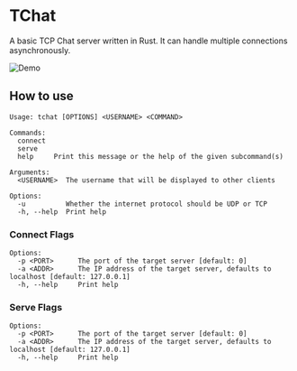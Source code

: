 # TChat

A basic TCP Chat server written in Rust. It can handle multiple connections asynchronously.

![Demo](./misc/demo.png)

## How to use

```
Usage: tchat [OPTIONS] <USERNAME> <COMMAND>

Commands:
  connect
  serve
  help     Print this message or the help of the given subcommand(s)

Arguments:
  <USERNAME>  The username that will be displayed to other clients

Options:
  -u          Whether the internet protocol should be UDP or TCP
  -h, --help  Print help
```

### Connect Flags

```
Options:
  -p <PORT>      The port of the target server [default: 0]
  -a <ADDR>      The IP address of the target server, defaults to localhost [default: 127.0.0.1]
  -h, --help     Print help
```

### Serve Flags

```
Options:
  -p <PORT>      The port of the target server [default: 0]
  -a <ADDR>      The IP address of the target server, defaults to localhost [default: 127.0.0.1]
  -h, --help     Print help
```
